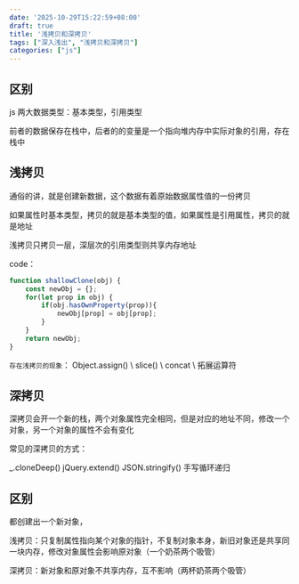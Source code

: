 ```yaml
---
date: '2025-10-29T15:22:59+08:00'
draft: true
title: '浅拷贝和深拷贝'
tags: ["深入浅出", "浅拷贝和深拷贝"]
categories: ["js"]
---
```



## 区别

js 两大数据类型：基本类型，引用类型

前者的数据保存在栈中，后者的的变量是一个指向堆内存中实际对象的引用，存在栈中

## 浅拷贝

通俗的讲，就是创建新数据，这个数据有着原始数据属性值的一份拷贝

如果属性时基本类型，拷贝的就是基本类型的值，如果属性是引用属性，拷贝的就是地址

浅拷贝只拷贝一层，深层次的引用类型则共享内存地址

code：
```js
function shallowClone(obj) {
    const newObj = {};
    for(let prop in obj) {
        if(obj.hasOwnProperty(prop)){
            newObj[prop] = obj[prop];
        }
    }
    return newObj;
}
```
`存在浅拷贝的现象`： Object.assign()  \  slice()   \  concat \  拓展运算符


## 深拷贝

深拷贝会开一个新的栈，两个对象属性完全相同，但是对应的地址不同，修改一个对象，另一个对象的属性不会有变化

常见的深拷贝的方式：

_.cloneDeep()       jQuery.extend()     JSON.stringify()    手写循环递归

## 区别

都创建出一个新对象，

浅拷贝：只复制属性指向某个对象的指针，不复制对象本身，新旧对象还是共享同一块内存，修改对象属性会影响原对象（一个奶茶两个吸管）

深拷贝：新对象和原对象不共享内存，互不影响（两杯奶茶两个吸管）


